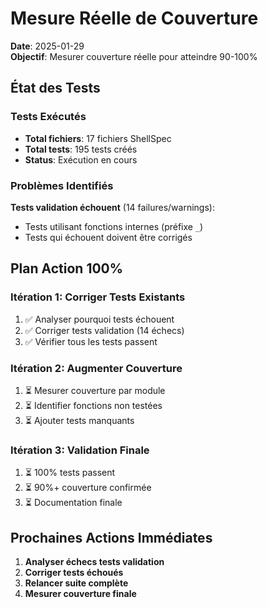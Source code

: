 # Mesure Réelle de Couverture

**Date**: 2025-01-29  
**Objectif**: Mesurer couverture réelle pour atteindre 90-100%

## État des Tests

### Tests Exécutés
- **Total fichiers**: 17 fichiers ShellSpec
- **Total tests**: 195 tests créés
- **Status**: Exécution en cours

### Problèmes Identifiés

**Tests validation échouent** (14 failures/warnings):
- Tests utilisant fonctions internes (préfixe `_`)
- Tests qui échouent doivent être corrigés

## Plan Action 100%

### Itération 1: Corriger Tests Existants
1. ✅ Analyser pourquoi tests échouent
2. ✅ Corriger tests validation (14 échecs)
3. ✅ Vérifier tous les tests passent

### Itération 2: Augmenter Couverture
1. ⏳ Mesurer couverture par module
2. ⏳ Identifier fonctions non testées
3. ⏳ Ajouter tests manquants

### Itération 3: Validation Finale
1. ⏳ 100% tests passent
2. ⏳ 90%+ couverture confirmée
3. ⏳ Documentation finale

## Prochaines Actions Immédiates

1. **Analyser échecs tests validation**
2. **Corriger tests échoués**
3. **Relancer suite complète**
4. **Mesurer couverture finale**

